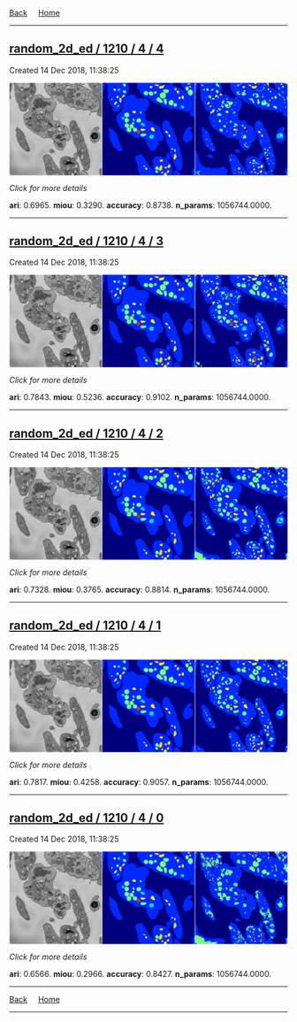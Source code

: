 
[Back](..)&nbsp;&nbsp;&nbsp;&nbsp;&nbsp;[Home](https://leapmanlab.github.io/snapshots)

---

<div class="summary"><a href="4"><h2>random_2d_ed / 1210 / 4 / 4</h2></a><p>Created 14 Dec 2018, 11:38:25
</p><a href="4"><img src="4/media/summary.png" align="center"></a><p>
<i>Click for more details</i>
</p></div>

**ari**: 0.6965. **miou**: 0.3290. **accuracy**: 0.8738. **n_params**: 1056744.0000. 

---

<div class="summary"><a href="3"><h2>random_2d_ed / 1210 / 4 / 3</h2></a><p>Created 14 Dec 2018, 11:38:25
</p><a href="3"><img src="3/media/summary.png" align="center"></a><p>
<i>Click for more details</i>
</p></div>

**ari**: 0.7843. **miou**: 0.5236. **accuracy**: 0.9102. **n_params**: 1056744.0000. 

---

<div class="summary"><a href="2"><h2>random_2d_ed / 1210 / 4 / 2</h2></a><p>Created 14 Dec 2018, 11:38:25
</p><a href="2"><img src="2/media/summary.png" align="center"></a><p>
<i>Click for more details</i>
</p></div>

**ari**: 0.7328. **miou**: 0.3765. **accuracy**: 0.8814. **n_params**: 1056744.0000. 

---

<div class="summary"><a href="1"><h2>random_2d_ed / 1210 / 4 / 1</h2></a><p>Created 14 Dec 2018, 11:38:25
</p><a href="1"><img src="1/media/summary.png" align="center"></a><p>
<i>Click for more details</i>
</p></div>

**ari**: 0.7817. **miou**: 0.4258. **accuracy**: 0.9057. **n_params**: 1056744.0000. 

---

<div class="summary"><a href="0"><h2>random_2d_ed / 1210 / 4 / 0</h2></a><p>Created 14 Dec 2018, 11:38:25
</p><a href="0"><img src="0/media/summary.png" align="center"></a><p>
<i>Click for more details</i>
</p></div>

**ari**: 0.6566. **miou**: 0.2966. **accuracy**: 0.8427. **n_params**: 1056744.0000. 

---

[Back](..)&nbsp;&nbsp;&nbsp;&nbsp;&nbsp;[Home](https://leapmanlab.github.io/snapshots)

---